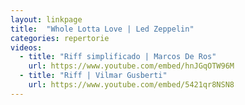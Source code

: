 ```yaml
---
layout: linkpage
title:  "Whole Lotta Love | Led Zeppelin"
categories: repertorie
videos:
  - title: "Riff simplificado | Marcos De Ros"
    url: https://www.youtube.com/embed/hnJGqOTW96M
  - title: "Riff | Vilmar Gusberti"
    url: https://www.youtube.com/embed/5421qr8NSN8
---
```

